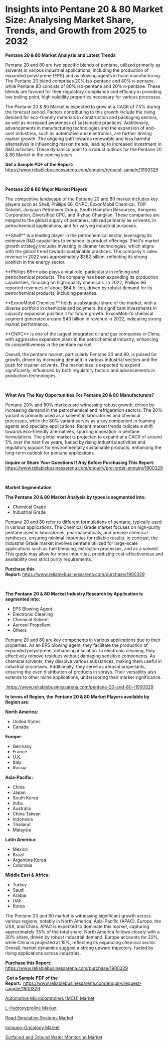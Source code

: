 <p><h1>Insights into Pentane 20 & 80 Market Size: Analysing Market Share, Trends, and Growth from 2025 to 2032</h1></p><p><strong>Pentane 20 & 80 Market Analysis and Latest Trends</strong></p>
<p><p>Pentane 20 and 80 are two specific blends of pentane, utilized primarily as solvents in various industrial applications, including the production of expanded polystyrene (EPS) and as blowing agents in foam manufacturing. The Pentane 20 blend comprises 20% iso-pentane and 80% n-pentane, while Pentane 80 consists of 80% iso-pentane and 20% n-pentane. These blends are favored for their regulatory compliance and efficacy in providing low boiling point, high volatility properties necessary for various processes.</p><p>The Pentane 20 & 80 Market is expected to grow at a CAGR of 7.5% during the forecast period. Factors contributing to this growth include the rising demand for eco-friendly materials in construction and packaging sectors, as well as increased awareness of sustainable practices. Additionally, advancements in manufacturing technologies and the expansion of end-user industries, such as automotive and electronics, are further driving market growth. The ongoing shift towards renewable and less harmful alternatives is influencing market trends, leading to increased investment in R&D activities. These dynamics point to a robust outlook for the Pentane 20 & 80 Market in the coming years.</p></p>
<p><strong>Get a Sample PDF of the Report:&nbsp;</strong> <a href="https://www.reliablebusinessarena.com/enquiry/request-sample/1900329?utm_campaign=2107&utm_medium=2&utm_source=Github&utm_content=ia&utm_term=04022025&utm_id=pentane-20-80">https://www.reliablebusinessarena.com/enquiry/request-sample/1900329</a></p>
<p>&nbsp;</p>
<p><strong>Pentane 20 & 80 Major Market Players</strong></p>
<p><p>The competitive landscape of the Pentane 20 and 80 market includes key players such as Shell, Phillips 66, CNPC, ExxonMobil Chemical, TOP Solvent, Junyuan Petroleum Group, South Hampton Resources, Aeropres Corporation, Diversified CPC, and Rizhao Changlian. These companies are integral to the global supply of pentanes, utilized primarily as solvents, in petrochemical applications, and for varying industrial purposes.</p><p>**Shell** is a leading player in the petrochemical sector, leveraging its extensive R&D capabilities to enhance its product offerings. Shell's market growth strategy includes investing in cleaner technologies, which aligns with the global trend towards sustainable practices. The company's sales revenue in 2022 was approximately $382 billion, reflecting its strong position in the energy sector.</p><p>**Phillips 66** also plays a vital role, particularly in refining and petrochemical products. The company has been expanding its production capabilities, focusing on high-quality chemicals. In 2022, Phillips 66 reported revenues of about $64 billion, driven by robust demand for its petrochemical products, including pentanes.</p><p>**ExxonMobil Chemical** holds a substantial share of the market, with a diverse portfolio in chemicals and polymers. Its significant investments in capacity expansion position it for future growth. ExxonMobil's chemical segment generated around $43 billion in revenue in 2022, indicating strong market performance.</p><p>**CNPC** is one of the largest integrated oil and gas companies in China, with aggressive expansion plans in the petrochemical industry, enhancing its competitiveness in the pentane market.</p><p>Overall, the pentane market, particularly Pentane 20 and 80, is poised for growth, driven by increasing demand in various industrial sectors and the push for cleaner solvents. The market size is expected to expand significantly, influenced by both regulatory factors and advancements in production technologies.</p></p>
<p>&nbsp;</p>
<p><strong>What Are The Key Opportunities For Pentane 20 & 80 Manufacturers?</strong></p>
<p><p>Pentane 20% and 80% markets are witnessing robust growth, driven by increasing demand in the petrochemical and refrigeration sectors. The 20% variant is primarily used as a solvent in laboratories and chemical processes, while the 80% variant serves as a key component in foaming agents and specialty applications. Recent market trends indicate a shift towards eco-friendly alternatives, spurring innovation in pentane formulations. The global market is projected to expand at a CAGR of around 5% over the next five years, fueled by rising industrial activities and regulatory support for environmentally sustainable products, enhancing the long-term outlook for pentane applications.</p></p>
<p><strong>Inquire or Share Your Questions If Any Before Purchasing This Report:</strong> <a href="https://www.reliablebusinessarena.com/enquiry/pre-order-enquiry/1900329?utm_campaign=2107&utm_medium=2&utm_source=Github&utm_content=ia&utm_term=04022025&utm_id=pentane-20-80">https://www.reliablebusinessarena.com/enquiry/pre-order-enquiry/1900329</a></p>
<p>&nbsp;</p>
<p><strong>Market Segmentation</strong></p>
<p><strong>The Pentane 20 & 80 Market Analysis by types is segmented into:</strong></p>
<p><ul><li>Chemical Grade</li><li>Industrial Grade</li></ul></p>
<p><p>Pentane 20 and 80 refer to different formulations of pentane, typically used in various applications. The Chemical Grade market focuses on high-purity pentane used in laboratories, pharmaceuticals, and precise chemical syntheses, ensuring minimal impurities for reliable results. In contrast, the Industrial Grade market involves pentane utilized for large-scale applications such as fuel blending, extraction processes, and as a solvent. This grade may allow for more impurities, prioritizing cost-effectiveness and availability over strict purity requirements.</p></p>
<p><strong>Purchase this Report:&nbsp;</strong><a href="https://www.reliablebusinessarena.com/purchase/1900329?utm_campaign=2107&utm_medium=2&utm_source=Github&utm_content=ia&utm_term=04022025&utm_id=pentane-20-80">https://www.reliablebusinessarena.com/purchase/1900329</a></p>
<p>&nbsp;</p>
<p><strong>The Pentane 20 & 80 Market Industry Research by Application is segmented into:</strong></p>
<p><ul><li>EPS Blowing Agent</li><li>Electronic Cleaning</li><li>Chemical Solvent</li><li>Aerosol Propellant</li><li>Others</li></ul></p>
<p><p>Pentane 20 and 80 are key components in various applications due to their properties. As an EPS blowing agent, they facilitate the production of expanded polystyrene, enhancing insulation. In electronic cleaning, they effectively remove residues without damaging sensitive components. As chemical solvents, they dissolve various substances, making them useful in industrial processes. Additionally, they serve as aerosol propellants, ensuring the even distribution of products in sprays. Their versatility also extends to other niche applications, underscoring their market significance.</p></p>
<p><a href="https://www.reliablebusinessarena.com/pentane-20-and-80-r1900329?utm_campaign=2107&utm_medium=2&utm_source=Github&utm_content=ia&utm_term=04022025&utm_id=pentane-20-80">&nbsp;https://www.reliablebusinessarena.com/pentane-20-and-80-r1900329</a></p>
<p><strong>In terms of Region, the Pentane 20 & 80 Market Players available by Region are:</strong></p>
<p>
    <p> <strong> North America: </strong>
        <ul>
            <li>United States</li>
            <li>Canada</li>
        </ul>
        </p> 
    <p> <strong> Europe: </strong>
        <ul>
            <li>Germany</li>
            <li>France</li>
            <li>U.K.</li>
            <li>Italy</li>
            <li>Russia</li>
        </ul>
        </p> 
    <p> <strong> Asia-Pacific: </strong>
        <ul>
            <li>China</li>
            <li>Japan</li>
            <li>South Korea</li>
            <li>India</li>
            <li>Australia</li>
            <li>China Taiwan</li>
            <li>Indonesia</li>
            <li>Thailand</li>
            <li>Malaysia</li>
        </ul>
        </p> 
    <p> <strong> Latin America: </strong>
        <ul>
            <li>Mexico</li>
            <li>Brazil</li>
            <li>Argentina Korea</li>
            <li>Colombia</li>
        </ul>
        </p> 
    <p> <strong> Middle East & Africa: </strong>
        <ul>
            <li>Turkey</li>
            <li>Saudi</li>
            <li>Arabia</li>
            <li>UAE</li>
            <li>Korea</li>
        </ul>
    </p>
    </p>
<p><p>The Pentane 20 and 80 market is witnessing significant growth across various regions, notably in North America, Asia-Pacific (APAC), Europe, the USA, and China. APAC is expected to dominate this market, capturing approximately 35% of the total share. North America follows closely with a 30% share, driven by robust industrial demand. Europe accounts for 20%, while China is projected at 15%, reflecting its expanding chemical sector. Overall, market dynamics suggest a strong upward trajectory, fueled by rising applications across industries.</p></p>
<p><strong>Purchase this Report: </strong><a href="https://www.reliablebusinessarena.com/purchase/1900329?utm_campaign=2107&utm_medium=2&utm_source=Github&utm_content=ia&utm_term=04022025&utm_id=pentane-20-80">https://www.reliablebusinessarena.com/purchase/1900329</a></p>
<p>&nbsp;<strong>Get a Sample PDF of the Report:&nbsp;&nbsp;</strong><a href="https://www.reliablebusinessarena.com/enquiry/request-sample/1900329?utm_campaign=2107&utm_medium=2&utm_source=Github&utm_content=ia&utm_term=04022025&utm_id=pentane-20-80">https://www.reliablebusinessarena.com/enquiry/request-sample/1900329</a></p>
<p><strong></strong></p>
<p><p><a href="https://www.linkedin.com/pulse/upcoming-boom-automotive-microcontrollers-mcu-market-projections-xm6pe?utm_campaign=2107&utm_medium=2&utm_source=Github&utm_content=ia&utm_term=04022025&utm_id=pentane-20-80">Automotive Microcontrollers (MCU) Market</a></p><p><a href="https://www.linkedin.com/pulse/study-forecastingthe-globall-hydroxyproline-market-growingat-fujze?utm_campaign=2107&utm_medium=2&utm_source=Github&utm_content=ia&utm_term=04022025&utm_id=pentane-20-80">L-Hydroxyproline Market</a></p><p><a href="https://www.linkedin.com/pulse/revenue-insights-growth-forecast-road-simulation-systems-qn6kc?utm_campaign=2107&utm_medium=2&utm_source=Github&utm_content=ia&utm_term=04022025&utm_id=pentane-20-80">Road Simulation Systems Market</a></p><p><a href="https://www.linkedin.com/pulse/detailed-analysis-immuno-oncology-market-decision-making-3id2e?utm_campaign=2107&utm_medium=2&utm_source=Github&utm_content=ia&utm_term=04022025&utm_id=pentane-20-80">Immuno-Oncology Market</a></p><p><a href="https://www.linkedin.com/pulse/surfaced-ground-water-monitoring-market-trends-prediction-cmm4c?utm_campaign=2107&utm_medium=2&utm_source=Github&utm_content=ia&utm_term=04022025&utm_id=pentane-20-80">Surfaced and Ground Water Monitoring Market</a></p></p>